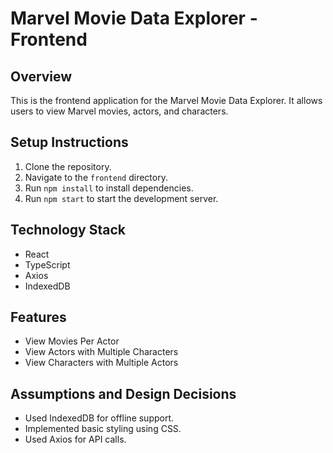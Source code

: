 # Marvel Movie Data Explorer - Frontend

## Overview
This is the frontend application for the Marvel Movie Data Explorer. It allows users to view Marvel movies, actors, and characters.

## Setup Instructions
1. Clone the repository.
2. Navigate to the `frontend` directory.
3. Run `npm install` to install dependencies.
4. Run `npm start` to start the development server.

## Technology Stack
- React
- TypeScript
- Axios
- IndexedDB

## Features
- View Movies Per Actor
- View Actors with Multiple Characters
- View Characters with Multiple Actors

## Assumptions and Design Decisions
- Used IndexedDB for offline support.
- Implemented basic styling using CSS.
- Used Axios for API calls.
